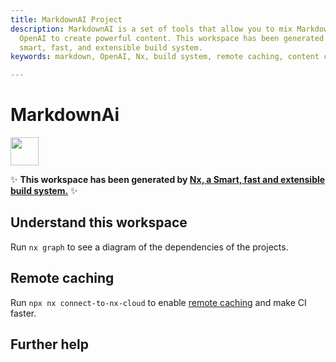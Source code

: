 ```yaml
---
title: MarkdownAI Project
description: MarkdownAI is a set of tools that allow you to mix Markdown and
  OpenAI to create powerful content. This workspace has been generated by Nx, a
  smart, fast, and extensible build system.
keywords: markdown, OpenAI, Nx, build system, remote caching, content creation

---
```


# MarkdownAi

<a alt="Nx logo" href="https://nx.dev" target="_blank" rel="noreferrer"><img src="https://raw.githubusercontent.com/nrwl/nx/master/images/nx-logo.png" width="45"></a>

✨ **This workspace has been generated by [Nx, a Smart, fast and extensible build system.](https://nx.dev)** ✨

## Understand this workspace

Run `nx graph` to see a diagram of the dependencies of the projects.

## Remote caching

Run `npx nx connect-to-nx-cloud` to enable [remote caching](https://nx.app) and make CI faster.

## Further help
